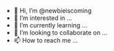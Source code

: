 - 👋 Hi, I’m @newbieiscoming
- 👀 I’m interested in ...
- 🌱 I’m currently learning ...
- 💞️ I’m looking to collaborate on ...
- 📫 How to reach me ...

<!---
newbieiscoming/newbieiscoming is a ✨ special ✨ repository because its `README.md` (this file) appears on your GitHub profile.
You can click the Preview link to take a look at your changes.
--->
